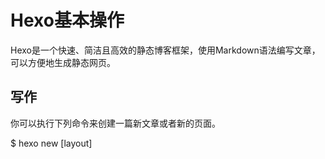 # Hexo基本操作

Hexo是一个快速、简洁且高效的静态博客框架，使用Markdown语法编写文章，可以方便地生成静态网页。

## 写作
你可以执行下列命令来创建一篇新文章或者新的页面。

$ hexo new [layout] <title>
您可以在命令中指定文章的布局（layout），默认为 post，可以通过修改 _config.yml 中的 default_layout 参数来指定默认布局。

布局（Layout）
Hexo 有三种默认布局：post、page 和 draft。在创建这三种不同类型的文件时，它们将会被保存到不同的路径；而您自定义的其他布局和 post 相同，都将储存到 source/_posts 文件夹。

布局	路径
post	source/_posts
page	source
draft	source/_drafts



